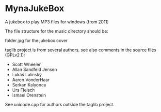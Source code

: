 # MynaJukeBox
A jukebox to play MP3 files for windows (from 2011)

The file structure for the music directory should be:

<musicdir>
  <interpret>
    <album>
      <mp3 file>
      folder.jpg for the jukebox cover

taglib project is from several authors, see also comments in the source files (GPLv2.1):

- Scott Wheeler
- Allan Sandfeld Jensen
- Lukáš Lalinský
- Aaron VonderHaar
- Serkan Kalyoncu
- Urs Fleisch
- Ismael Orenstein

See unicode.cpp for authors outside the taglib project.


